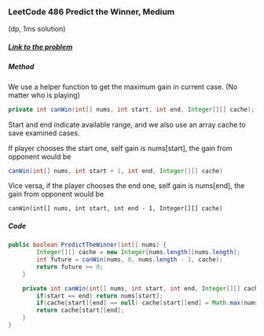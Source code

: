 ### LeetCode 486 Predict the Winner, Medium

(dp, 1ms solution)

##### [Link to the problem]([Loading...](https://leetcode.com/problems/predict-the-winner/))

##### Method

We use a helper function to get the maximum gain in current case. (No matter who is playing)

```java
private int canWin(int[] nums, int start, int end, Integer[][] cache);
```

Start and end indicate available range, and we also use an array cache to save examined cases. 

If player chooses the start one, self gain is nums[start], the gain from opponent would be 

```java
canWin(int[] nums, int start + 1, int end, Integer[][] cache)
```

Vice versa, if the player chooses the end one, self gain is nums[end], the gain from opponent would be

```
canWin(int[] nums, int start, int end - 1, Integer[][] cache)
```

##### Code

```java
public boolean PredictTheWinner(int[] nums) {
        Integer[][] cache = new Integer[nums.length][nums.length];
        int future = canWin(nums, 0, nums.length - 1, cache);
        return future >= 0;
    }

    private int canWin(int[] nums, int start, int end, Integer[][] cache){
        if(start == end) return nums[start];
        if(cache[start][end] == null) cache[start][end] = Math.max(nums[start] - canWin(nums, start + 1, end, cache), nums[end] - canWin(nums, start, end - 1, cache));
        return cache[start][end];
    }
}
```
